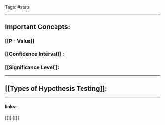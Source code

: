 
Tags: #stats 

------------------------------------------

## Important Concepts:

### [[P - Value]]
### [[Confidence Interval]] :
### [[Significance Level]]:


----

## [[Types of Hypothesis Testing]]:


---------------------
#### links:
[[]]
[[]]